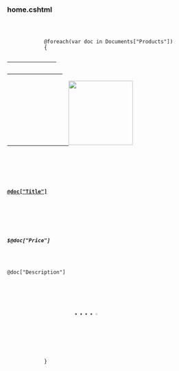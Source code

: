 ### home.cshtml

<section>
	<pre><code data-trim>
          <div class="row">
            @foreach(var doc in Documents["Products"])
            {
              <a href="@doc["ProductFile"]">
                <div class="col-lg-4 col-md-6 mb-4">
                  <div class="card h-100">
                    <a href="#"><img src="@doc["Image"]" width="150px" class="thumbnail"/></a>
                    <div class="card-body">
                      <h4 class="card-title">
                        <a href="#"><p>@doc["Title"]</p></a>
                      </h4>
                      <h5>$@doc["Price"]</h5>
                      <p class="card-text">@doc["Description"]</p>
                    </div>
                    <div class="card-footer">
                      <small class="text-muted">&#9733; &#9733; &#9733; &#9733; &#9734;</small>
                    </div>
                  </div>
                </div>
              </a>
            }
          </div><!-- /.row -->
 	</code></pre>
 </section>